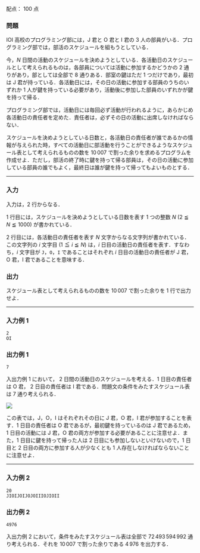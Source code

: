 配点： $100$ 点

### 問題

IOI 高校のプログラミング部には，J 君と O 君と I 君の $3$ 人の部員がいる．プログラミング部では，部活のスケジュールを組もうとしている．

今，$N$ 日間の活動のスケジュールを決めようとしている．各活動日のスケジュールとして考えられるものは，各部員については活動に参加するかどうかの $2$ 通りがあり，部としては全部で $8$ 通りある．部室の鍵はただ $1$ つだけであり，最初は J 君が持っている．各活動日には，その日の活動に参加する部員のうちのいずれか $1$ 人が鍵を持っている必要があり，活動後に参加した部員のいずれかが鍵を持って帰る．

プログラミング部では，活動日には毎回必ず活動が行われるように，あらかじめ各活動日の責任者を定めた．責任者は，必ずその日の活動に出席しなければならない．

スケジュールを決めようとしている日数と，各活動日の責任者が誰であるかの情報が与えられた時，すべての活動日に部活動を行うことができるようなスケジュール表として考えられるものの数を $10\,007$ で割った余りを求めるプログラムを作成せよ．ただし，部活の終了時に鍵を持って帰る部員は，その日の活動に参加している部員の誰でもよく，最終日は誰が鍵を持って帰ってもよいものとする．

---

### 入力

入力は，$2$ 行からなる．

$1$ 行目には，スケジュールを決めようとしている日数を表す $1$ つの整数 $N$ ($2 \leqq N \leqq 1000$) が書かれている．

$2$ 行目には，各活動日の責任者を表す $N$ 文字からなる文字列が書かれている．この文字列の $i$ 文字目 ($1 \leqq i \leqq N$) は，$i$ 日目の活動日の責任者を表す．すなわち，$i$ 文字目が `J`，`O`，`I` であることはそれぞれ $i$ 日目の活動日の責任者が J 君，O 君，I 君であることを意味する．

### 出力

スケジュール表として考えられるものの数を $10\,007$ で割った余りを $1$ 行で出力せよ．

---

### 入力例 1

~~~
2
OI
~~~

### 出力例 1

~~~
7
~~~

入出力例 $1$ において， $2$ 日間の活動日のスケジュールを考える．$1$ 日目の責任者は O 君， $2$ 日目の責任者は I 君である．問題文の条件をみたすスケジュール表は $7$ 通り考えられる．

![](https://img.atcoder.jp/joi2014yo/2014-yo-t4-fig01.png)

この表では，J，O，I はそれぞれその日に J 君，O 君，I 君が参加することを表す．$1$ 日目の責任者は O 君であるが，最初鍵を持っているのは J 君であるため，$1$ 日目の活動には J 君，O 君の両方が参加する必要があることに注意せよ．また，$1$ 日目に鍵を持って帰った人は $2$ 日目にも参加しないといけないので，$1$ 日目と $2$ 日目の両方に参加する人が少なくとも $1$ 人存在しなければならないことに注意せよ．

---

### 入力例 2

~~~
20
JIOIJOIJOJOIIIOJIOII
~~~

### 出力例 2

~~~
4976
~~~

入出力例 $2$ において，条件をみたすスケジュール表は全部で $72\,493\,594\,992$ 通り考えられる．それを $10\,007$ で割った余りである $4\,976$ を出力する．
